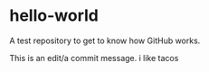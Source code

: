 # hello-world
A test repository to get to know how GitHub works.

This is an edit/a commit message.
i like tacos
